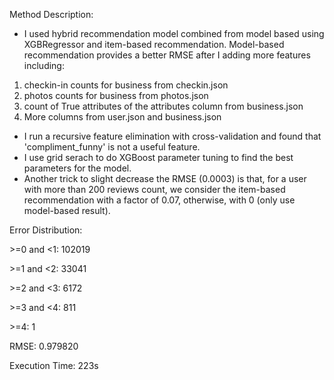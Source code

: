 Method Description:
- I used hybrid recommendation model combined from model based using XGBRegressor and item-based recommendation.
Model-based recommendation provides a better RMSE after I adding more features including:
1. checkin-in counts for business from checkin.json
2. photos counts for business from photos.json
3. count of True attributes of the attributes column from business.json
4. More columns from user.json and business.json
- I run a recursive feature elimination with cross-validation and found that 'compliment_funny' is not a useful feature.
- I use grid serach to do XGBoost parameter tuning to find the best parameters for the model.
- Another trick to slight decrease the RMSE (0.0003) is that, for a user with more than 200 reviews count,
we consider the item-based recommendation with a factor of 0.07, otherwise, with 0 (only use model-based result).

Error Distribution:

\>=0 and <1: 102019

\>=1 and <2: 33041

\>=2 and <3: 6172

\>=3 and <4: 811

\>=4: 1

RMSE:
0.979820

Execution Time:
223s
